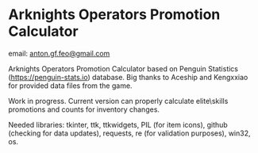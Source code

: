 # Arknights Operators Promotion Calculator

email: anton.gf.feo@gmail.com

Arknights Operators Promotion Calculator based on Penguin Statistics (https://penguin-stats.io) database.
Big thanks to Aceship and Kengxxiao for provided data files from the game.

Work in progress.
Current version can properly calculate elite\\skills promotions and counts for inventory changes.

Needed libraries:
  tkinter, ttk, ttkwidgets,
  PIL (for item icons),
  github (checking for data updates),
  requests,
  re (for validation purposes),
  win32, os.
